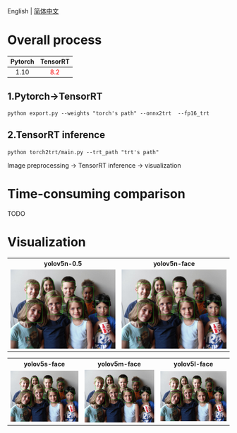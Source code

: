English | [简体中文](readme_CN.md)



# Overall process

|Pytorch |TensorRT |
|:----:|:----:|
|1.10 |<font color="red">8.2</font> |

## 1.Pytorch->TensorRT

 ```shell
 python export.py --weights "torch's path" --onnx2trt  --fp16_trt 
 ```


## 2.TensorRT inference
```shell
python torch2trt/main.py --trt_path "trt's path"
```
Image preprocessing -> TensorRT inference -> visualization 



# Time-consuming comparison

TODO
<!-- | |Pytorch |TensorRT_FP16 |
|:---:|:----:|:----:|
|yolov5n-0.5|11.9ms|2.9ms|
|yolov5n-face|20.7ms|2.5ms|
|yolov5s-face|25.2ms|3.0ms|
|yolov5m-face|61.2ms|3.0ms|
|yolov5l-face|109.6ms|3.6ms|
> Note: (1) Model inference  (2) Resolution 640x640 (3)TensorRT7.2.2-1 cuda11.1 （4）Average time spent in 100 rounds after warm-up -->



# Visualization

<table>
    <tr>
            <th>yolov5n-0.5</th>
            <th>yolov5n-face</th>
    </tr>
    <tr>
        <td><img src="./imgs/yolov5n-0.5.jpg" /></td>
        <td><img src="./imgs/yolov5n-face.jpg" /></td>
    </tr>
</table>

<table>
    <tr>
            <th>yolov5s-face</th>
            <th>yolov5m-face</th>
            <th>yolov5l-face</th>
    </tr>
    <tr>
        <td><img src="./imgs/yolov5s-face.jpg" /></td>
        <td><img src="./imgs/yolov5m-face.jpg" /></td>
        <td><img src="./imgs/yolov5l-face.jpg" /></td>
    </tr>
</table>




